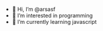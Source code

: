 - 👋 Hi, I’m @arsasf
- 👀 I’m interested in programming
- 🌱 I’m currently learning javascript

<!---
arsasf/arsasf is a ✨ special ✨ repository because its `README.md` (this file) appears on your GitHub profile.
You can click the Preview link to take a look at your changes.
--->
